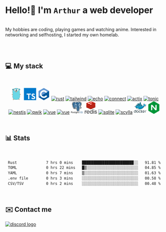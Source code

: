 # Hello!👋 I'm **`Arthur`** a web developer

<br>
My hobbies are coding, playing games and watching anime. Interested in networking and selfhosting, I started my own homelab.

<br clear="both"><br clear="both">

## 💻 My stack

<br clear="both">

<p align="center">
  <a href="https://golang.org" target="_blank" rel="noreferrer"><img src="https://raw.githubusercontent.com/devicons/devicon/master/icons/go/go-original.svg" alt="go" width="40" height="40" /></a>
  <a href="https://www.typescriptlang.org/" target="_blank" rel="noreferrer"><img src="https://raw.githubusercontent.com/devicons/devicon/master/icons/typescript/typescript-original.svg" alt="typescript" width="40" height="40" /></a>
  <a href="https://www.cprogramming.com/" target="_blank" rel="noreferrer"><img src="https://raw.githubusercontent.com/devicons/devicon/master/icons/c/c-original.svg" alt="c" width="40" height="40" /></a>
  <a href="https://www.rust-lang.org/fr" target="_blank" rel="noreferrer"><img src="https://cdn.icon-icons.com/icons2/2699/PNG/512/rust_lang_logo_icon_169776.png" alt="rust" width="40" height="40" /></a>
  <a href="https://tailwindcss.com/" target="_blank" rel="noreferrer"><img src="https://www.vectorlogo.zone/logos/tailwindcss/tailwindcss-icon.svg" alt="tailwind" width="40" height="40" /></a>
  <a href="https://echo.labstack.com/" target="_blank" rel="noreferrer"><img src="https://avatars.githubusercontent.com/u/2624634?v=4" alt="echo" width="40" height="40" /></a>
  <a href="https://connectrpc.com/" target="_blank" rel="noreferrer"><img src="https://avatars.githubusercontent.com/u/97258658?s=200&v=4" alt="connect" width="40" height="40" /></a>
  <a href="https://actix.rs/" target="_blank" rel="noreferrer"><img src="https://avatars.githubusercontent.com/u/32776943?s=200&v=4" alt="actix" width="40" height="40" /></a>
  <a href="https://github.com/hyperium/tonic" target="_blank" rel="noreferrer"><img src="https://repository-images.githubusercontent.com/201517171/0152bf80-e52d-11e9-9f4b-e0bc855a8b64" alt="tonic" width="40" height="40" /></a>
  <a href="https://nestjs.com/" target="_blank" rel="noreferrer"><img src="https://upload.wikimedia.org/wikipedia/commons/a/a8/NestJS.svg" alt="nestjs" width="40" height="40" /></a>
  <a href="https://qwik.builder.io/" target="_blank" rel="noreferrer"><img src="https://seeklogo.com/images/Q/qwik-icon-logo-48EC4793C2-seeklogo.com.png" alt="qwik" width="40" height="40" /></a>
  <a href="https://vuejs.org/" target="_blank" rel="noreferrer"><img src="https://upload.wikimedia.org/wikipedia/commons/f/f1/Vue.png" alt="vue" width="40" height="40" /></a>
  <a href="https://fr.react.dev/" target="_blank" rel="noreferrer"><img src="https://cdn1.iconfinder.com/data/icons/programing-development-8/24/react_logo-512.png" alt="vue" width="40" height="40" /></a>
  <a href="https://www.postgresql.org" target="_blank" rel="noreferrer"><img src="https://raw.githubusercontent.com/devicons/devicon/master/icons/postgresql/postgresql-original-wordmark.svg" alt="postgresql" width="40" height="40" /></a>
  <a href="https://redis.io" target="_blank" rel="noreferrer"><img src="https://raw.githubusercontent.com/devicons/devicon/master/icons/redis/redis-original-wordmark.svg" alt="redis" width="40" height="40" /></a>
  <a href="https://www.sqlite.org/" target="_blank" rel="noreferrer"><img src="https://www.vectorlogo.zone/logos/sqlite/sqlite-icon.svg" alt="sqlite" width="40" height="40" /></a>
  <a href="https://www.scylladb.com/" target="_blank" rel="noreferrer"><img src="https://www.scylladb.com/wp-content/uploads/scylla-drivers.png" alt="scylla" width="40" height="40" /></a>
  <a href="https://www.docker.com/" target="_blank" rel="noreferrer"><img src="https://raw.githubusercontent.com/devicons/devicon/master/icons/docker/docker-original-wordmark.svg" alt="docker" width="40" height="40" /></a>
  <a href="https://www.nginx.com" target="_blank" rel="noreferrer"><img src="https://raw.githubusercontent.com/devicons/devicon/master/icons/nginx/nginx-original.svg" alt="nginx" width="40" height="40" /></a>
</p>

<br clear="both">

## 📊 Stats

<!-- <br clear="both">

<div align="center">
  <img src="https://github-readme-stats.vercel.app/api?username=X3ne&hide_title=true&hide_rank=false&show_icons=true&include_all_commits=true&count_private=true&disable_animations=false&theme=dracula&locale=en&hide_border=true&bg_color=0d1117"  />
  <img src="https://github-readme-stats.vercel.app/api/top-langs?username=X3ne&locale=en&hide_title=true&layout=compact&card_width=320&langs_count=5&theme=dracula&hide_border=true&bg_color=0d1117" height="150" alt="languages graph"  />
</div> -->

<br clear="both">

<div align="center">
<!--START_SECTION:waka-->

```txt
Rust             7 hrs 0 mins    ███████████████████████░░   91.81 %
TOML             0 hrs 22 mins   █▒░░░░░░░░░░░░░░░░░░░░░░░   04.85 %
YAML             0 hrs 7 mins    ▒░░░░░░░░░░░░░░░░░░░░░░░░   01.63 %
.env file        0 hrs 3 mins    ░░░░░░░░░░░░░░░░░░░░░░░░░   00.58 %
CSV/TSV          0 hrs 2 mins    ░░░░░░░░░░░░░░░░░░░░░░░░░   00.48 %
```

<!--END_SECTION:waka-->
</div>

<!-- <br clear="both">

## 🎶 Spotify

<p align="center">
  <img src="https://spotify-github-profile.vercel.app/api/view?uid=x3ne&cover_image=true&theme=default&show_offline=true&background_color=0d1117&interchange=false&bar_color_cover=true">  
</p> -->

<br clear="both">

## ✉️ Contact me

<p align="left">
  <a href="https://discordapp.com/users/630131494064488461" target="_blank"><img src="https://img.shields.io/static/v1?message=Discord&logo=discord&label=&color=7289DA&logoColor=white&labelColor=&style=for-the-badge" height="35" alt="discord logo"  /></a>
</p>
